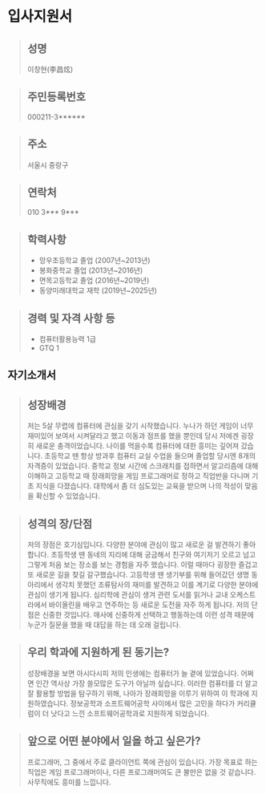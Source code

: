# 입사지원서

###

> ## 성명
> 이창현(李昌炫)

###

> ## 주민등록번호
> 000211-3******

###

> ## 주소
> 서울시 중랑구

###

> ## 연락처
> 010 3*** 9***

###

> ## 학력사항
> * 망우초등학교 졸업 (2007년~2013년)
> * 봉화중학교 졸업 (2013년~2016년)
> * 면목고등학교 졸업 (2016년~2019년)
> * 동양미래대학교 재학 (2019년~2025년)

###

> ## 경력 및 자격 사항 등
> * 컴퓨터활용능력 1급
> * GTQ 1

###

## 자기소개서

###

> ## 성장배경
> 저는 5살 무렵에 컴퓨터에 관심을 갖기 시작했습니다. 누나가 하던 게임이 너무 재미있어 보여서 시켜달라고 했고 이동과 
점프를 했을 뿐인데 당시 저에겐 굉장히 새로운 충격이었습니다. 나이를 먹을수록 컴퓨터에 대한 흥미는 깊어져 갔습니다. 
초등학교 땐 항상 방과후 컴퓨터 교실 수업을 들으며 졸업할 당시엔 8개의 자격증이 있었습니다. 중학교 정보 시간에 스크래치를 
접하면서 알고리즘에 대해 이해하고 고등학교 때 장래희망을 게임 프로그래머로 정하고 직업반을 다니며 기초 지식을 다졌습니다. 
대학에서 좀 더 심도있는 교육을 받으며 나의 적성이 맞음을 확신할 수 있었습니다.

###

> ## 성격의 장/단점
> 저의 장점은 호기심입니다. 다양한 분야에 관심이 많고 새로운 걸 발견하기 좋아합니다. 초등학생 땐 동네의 지리에 대해 궁금해서 
친구와 여기저기 오르고 넘고 그렇게 처음 보는 장소를 보는 경험을 자주 했습니다. 이럴 때마다 굉장한 즐겁고 또 새로운 길을 찾길 갈구했습니다. 
고등학생 땐 생기부를 위해 들어갔던 생명 동아리에서 생각치 못했던 조류탐사의 재미를 발견하고 이를 계기로 다양한 분야에 관심이 생기게 됩니다. 
심리학에 관심이 생겨 관련 도서를 읽거나 교내 오케스트라에서 바이올린을 배우고 연주하는 등 새로운 도전을 자주 하게 됩니다. 
저의 단점은 신중한 것입니다. 매사에 신중하게 선택하고 행동하는데 이런 성격 때문에 누군가 질문을 했을 때 대답을 하는 데 오래 걸립니다. 

###

> ## 우리 학과에 지원하게 된 동기는?
> 성장배경을 보면 아시다시피 저의 인생에는 컴퓨터가 늘 곁에 있었습니다. 어쩌면 인간 역사상 가장 쓸모많은 도구가 아닐까 싶습니다.
이러한 컴퓨터를 더 알고 잘 활용할 방법을 탐구하기 위해, 나아가 장래희망을 이루기 위하여 이 학과에 지원하였습니다.
정보공학과 소프트웨어공학 사이에서 많은 고민을 하다가 커리큘럼이 더 낫다고 느낀 소프트웨어공학과로 지원하게 되었습니다.

###

> ## 앞으로 어떤 분야에서 일을 하고 싶은가?
> 프로그래머, 그 중에서 주로 클라이언트 쪽에 관심이 있습니다. 가장 목표로 하는 직업은 게임 프로그래머이나, 다른 프로그래머여도 큰 불만은
없을 것 같습니다. 사무직에도 흥미를 느낍니다.
